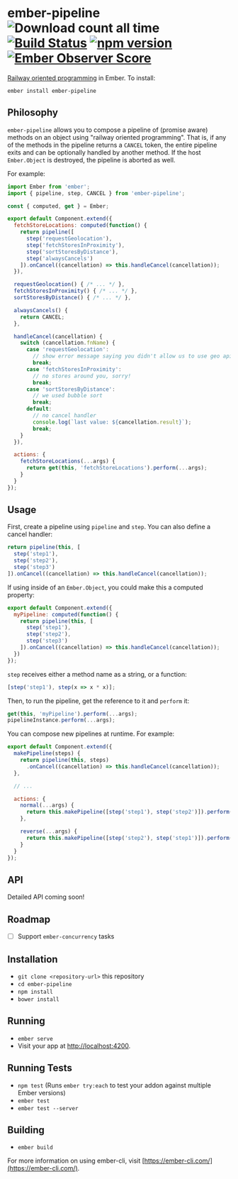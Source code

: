 # ember-pipeline ![Download count all time](https://img.shields.io/npm/dt/ember-pipeline.svg) [![Build Status](https://travis-ci.org/poteto/ember-pipeline.svg?branch=master)](https://travis-ci.org/poteto/ember-pipeline) [![npm version](https://badge.fury.io/js/ember-pipeline.svg)](https://badge.fury.io/js/ember-pipeline) [![Ember Observer Score](http://emberobserver.com/badges/ember-pipeline.svg)](http://emberobserver.com/addons/ember-pipeline)

[Railway oriented programming](https://fsharpforfunandprofit.com/rop/) in Ember. To install:

```
ember install ember-pipeline
```

## Philosophy

`ember-pipeline` allows you to compose a pipeline of (promise aware) methods on an object using "railway oriented programming". That is, if any of the methods in the pipeline returns a `CANCEL` token, the entire pipeline exits and can be optionally handled by another method. If the host `Ember.Object` is destroyed, the pipeline is aborted as well.

For example:

```js
import Ember from 'ember';
import { pipeline, step, CANCEL } from 'ember-pipeline';

const { computed, get } = Ember;

export default Component.extend({
  fetchStoreLocations: computed(function() {
    return pipeline([
      step('requestGeolocation'),
      step('fetchStoresInProximity'),
      step('sortStoresByDistance'),
      step('alwaysCancels')
    ]).onCancel((cancellation) => this.handleCancel(cancellation));
  }),

  requestGeolocation() { /* ... */ },
  fetchStoresInProximity() { /* ... */ },
  sortStoresByDistance() { /* ... */ },

  alwaysCancels() {
    return CANCEL;
  },

  handleCancel(cancellation) {
    switch (cancellation.fnName) {
      case 'requestGeolocation':
        // show error message saying you didn't allow us to use geo api
        break;
      case 'fetchStoresInProximity':
        // no stores around you, sorry!
        break;
      case 'sortStoresByDistance':
        // we used bubble sort
        break;
      default:
        // no cancel handler
        console.log(`last value: ${cancellation.result}`);
        break;
    }
  }),

  actions: {
    fetchStoreLocations(...args) {
      return get(this, 'fetchStoreLocations').perform(...args);
    }
  }
});
```

## Usage

First, create a pipeline using `pipeline` and `step`. You can also define a cancel handler:

```js
return pipeline(this, [
  step('step1'),
  step('step2'),
  step('step3')
]).onCancel((cancellation) => this.handleCancel(cancellation));
```

If using inside of an `Ember.Object`, you could make this a computed property:

```js
export default Component.extend({
  myPipeline: computed(function() {
    return pipeline(this, [
      step('step1'),
      step('step2'),
      step('step3')
    ]).onCancel((cancellation) => this.handleCancel(cancellation));
  })
});
```

`step` receives either a method name as a string, or a function:

```js
[step('step1'), step(x => x * x)];
```

Then, to run the pipeline, get the reference to it and `perform` it:

```js
get(this, 'myPipeline').perform(...args);
pipelineInstance.perform(...args);
```

You can compose new pipelines at runtime. For example:

```js
export default Component.extend({
  makePipeline(steps) {
    return pipeline(this, steps)
      .onCancel((cancellation) => this.handleCancel(cancellation));
  },

  // ...

  actions: {
    normal(...args) {
      return this.makePipeline([step('step1'), step('step2')]).perform(...args);
    },

    reverse(...args) {
      return this.makePipeline([step('step2'), step('step1')]).perform(...args);
    }
  }
});
```

## API

Detailed API coming soon!

## Roadmap

- [ ] Support `ember-concurrency` tasks

## Installation

* `git clone <repository-url>` this repository
* `cd ember-pipeline`
* `npm install`
* `bower install`

## Running

* `ember serve`
* Visit your app at [http://localhost:4200](http://localhost:4200).

## Running Tests

* `npm test` (Runs `ember try:each` to test your addon against multiple Ember versions)
* `ember test`
* `ember test --server`

## Building

* `ember build`

For more information on using ember-cli, visit [https://ember-cli.com/](https://ember-cli.com/).
